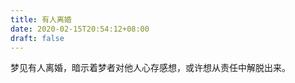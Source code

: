 ```yaml
---
title: 有人离婚
date: 2020-02-15T20:54:12+08:00
draft: false
---
```


梦见有人离婚，暗示着梦者对他人心存感想，或许想从责任中解脱出来。<br>
